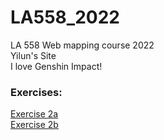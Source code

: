 # LA558_2022
LA 558 Web mapping course 2022  
Yilun's Site  
I love Genshin Impact!

### Exercises:  
[Exercise 2a](https://yiluny217.github.io/LA558_2022/web/ex2a.html)  
[Exercise 2b](https://yiluny217.github.io/LA558_2022/web/ex2b.html)  
